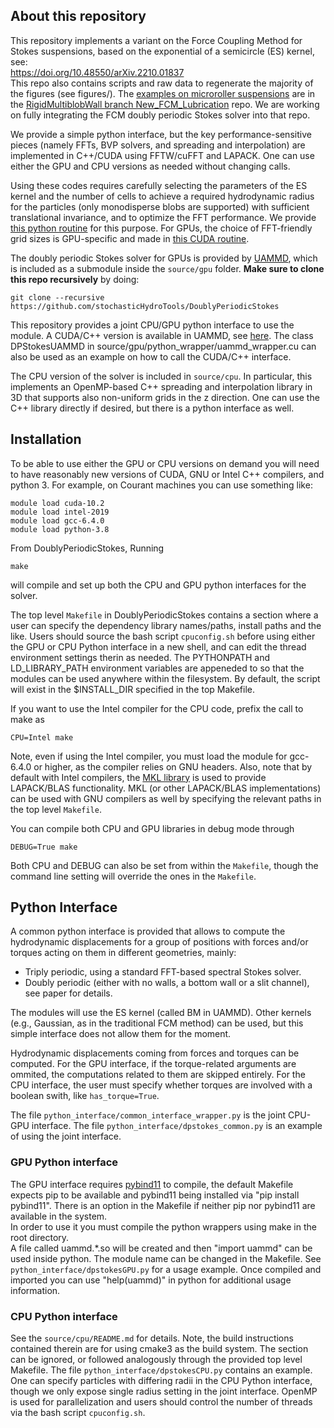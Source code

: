 ## About this repository 

This repository implements a variant on the Force Coupling Method for Stokes suspensions, based on the exponential of a semicircle (ES) kernel, see:	
https://doi.org/10.48550/arXiv.2210.01837  
This repo also contains scripts and raw data to regenerate the majority of the figures (see figures/). The [examples on microroller suspensions](https://github.com/stochasticHydroTools/RigidMultiblobsWall/tree/New_FCM_Lubrication/Lubrication/Lubrication_Examples) are in the [RigidMultiblobWall branch New_FCM_Lubrication](https://github.com/stochasticHydroTools/RigidMultiblobsWall/tree/New_FCM_Lubrication) repo. We are working on fully integrating the FCM doubly periodic Stokes solver into that repo.

We provide a simple python interface, but the key performance-sensitive pieces (namely FFTs, BVP solvers, and spreading and interpolation) are implemented in C++/CUDA using FFTW/cuFFT and LAPACK. One can use either the GPU and CPU versions as needed without changing calls.

Using these codes requires carefully selecting the parameters of the ES kernel and the number of cells to achieve a required hydrodynamic radius for the particles (only monodisperse blobs are supported) with sufficient translational invariance, and to optimize the FFT performance. We provide [this python routine](https://github.com/stochasticHydroTools/DoublyPeriodicStokes/blob/main/source/cpu/python/GridAndKernelConfig.py) for this purpose. For GPUs, the choice of FFT-friendly grid sizes is GPU-specific and made in [this CUDA routine](https://github.com/RaulPPelaez/UAMMD/blob/v2.x/src/utils/Grid.cuh#L125-L176).

The doubly periodic Stokes solver for GPUs is provided by [UAMMD](https://github.com/RaulPPelaez/uammd), which is included as a submodule inside the `source/gpu` folder. **Make sure to clone this repo recursively** by doing:
```shell
git clone --recursive https://github.com/stochasticHydroTools/DoublyPeriodicStokes
```
This repository provides a joint CPU/GPU python interface to use the module. 
A CUDA/C++ version is available in UAMMD, see [here](https://uammd.readthedocs.io/en/latest/Integrator/BrownianHydrodynamics.html#doubly-periodic-stokes-dpstokes). The class DPStokesUAMMD in source/gpu/python_wrapper/uammd_wrapper.cu can also be used as an example on how to call the CUDA/C++ interface.

The CPU version of the solver is included in `source/cpu`. In particular, this implements an OpenMP-based C++ spreading and interpolation library in 3D that supports also non-uniform grids in the z direction. One can use the C++ library directly if desired, but there is a python interface as well.

## Installation

To be able to use either the GPU or CPU versions on demand you will need to have reasonably new versions of CUDA, GNU or Intel C++ compilers, and python 3. For example, on Courant machines you can use something like:
```shell
module load cuda-10.2
module load intel-2019
module load gcc-6.4.0
module load python-3.8
```
From DoublyPeriodicStokes, Running 
```shell
make 
```
will compile and set up both the CPU and GPU python interfaces for the solver.

The top level `Makefile` in DoublyPeriodicStokes contains a section where a user
can specify the dependency library names/paths, install paths and the like.
Users should source the bash script `cpuconfig.sh` before using either 
the GPU or CPU Python interface in a new shell, and can edit the thread environment 
settings therin as needed. The PYTHONPATH and LD_LIBRARY_PATH environment variables
are appeneded to so that the modules can be used anywhere within the filesystem.
By default, the script will exist in the $INSTALL_DIR specified in the top Makefile.

If you want to use the Intel compiler for the CPU code, prefix the call to make as
```shell
CPU=Intel make
``` 
Note, even if using the Intel compiler, you must load the module for gcc-6.4.0 or higher, 
as the compiler relies on GNU headers. Also, note that by default with Intel compilers, the [MKL library](https://en.wikipedia.org/wiki/Math_Kernel_Library) is used to provide LAPACK/BLAS functionality. MKL (or other LAPACK/BLAS implementations) can be used with GNU compilers as well by specifying the relevant paths in the top level `Makefile`.
 
You can compile both CPU and GPU libraries in debug mode through
```shell
DEBUG=True make
```
Both CPU and DEBUG can also be set from within the `Makefile`, though the 
command line setting will override the ones in the `Makefile`.

## Python Interface

A common python interface is provided that allows to compute the hydrodynamic displacements for a group of positions with forces and/or torques acting on them in different geometries, mainly:  

* Triply periodic, using a standard FFT-based spectral Stokes solver.
* Doubly periodic (either with no walls, a bottom wall or a slit channel), see paper for details.

The modules will use the ES kernel (called BM in UAMMD). Other kernels (e.g., Gaussian, as in the traditional FCM method) can be used, but this simple interface does not allow them for the moment.  

Hydrodynamic displacements coming from forces and torques can be computed. 
For the GPU interface, if the torque-related arguments are ommited, the computations related to them are skipped entirely.
For the CPU interface, the user must specify whether torques are involved with a boolean swith, like `has_torque=True`.
        
The file `python_interface/common_interface_wrapper.py` is the joint CPU-GPU interface. 
The file `python_interface/dpstokes_common.py` is an example of using the joint interface. 

### GPU Python interface

The GPU interface requires [pybind11](https://github.com/pybind/pybind11) to compile, the default Makefile expects pip to be available and pybind11 being installed via "pip install pybind11". There is an option in the Makefile if neither pip nor pybind11 are available in the system.  
In order to use it you must compile the python wrappers using make in the root directory.  
A file called uammd.*.so will be created and then "import uammd" can be used inside python. The module name can be changed in the Makefile.
See `python_interface/dpstokesGPU.py` for a usage example. Once compiled and imported you can use "help(uammd)" in python for additional usage information.  

### CPU Python interface

See the `source/cpu/README.md` for details. Note, the build instructions contained therein are for using cmake3 as the build system. 
The section can be ignored, or followed analogously through the provided top level Makefile. The file `python_interface/dpstokesCPU.py` contains an example.
One can specify particles with differing radii in the CPU Python interface, though we only expose single radius setting in the joint interface. 
OpenMP is used for parallelization and users should control the number of threads via the bash script `cpuconfig.sh`.

